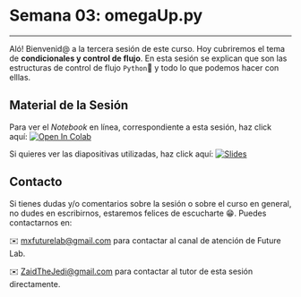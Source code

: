 # Semana 03: omegaUp.py

----

Aló! Bienvenid@ a la tercera sesión de este curso. Hoy cubriremos el tema de **condicionales y control de flujo**. En esta sesión se explican que son las estructuras de control de flujo  `Python`🐍 y todo lo que podemos hacer con elllas.

## Material de la Sesión

Para ver el *Notebook* en línea, correspondiente a esta sesión, haz click aquí: [![Open In Colab](https://colab.research.google.com/assets/colab-badge.svg)](https://colab.research.google.com/github/ZaidTheJedi/omegaUp.py/blob/master/Semana%2003/Cheatsheet_curso_python.ipynb)

Si quieres ver las diapositivas utilizadas, haz click aquí: [![Slides](https://img.shields.io/badge/Slides-Google%20Slides-tomato)](https://docs.google.com/presentation/d/e/2PACX-1vRV5W0jXgXUBJQlMlHl3EUJ5ZcVVRp-yPGEZ7JVTG5ma-FFY7-GRJTxRsIRzfuz27UddDncu3hqvP7y/pub?start=true&loop=true&delayms=60000)

## Contacto

Si tienes dudas y/o comentarios sobre la sesión o sobre el curso en general, no dudes en escribirnos, estaremos felices de escucharte 😁. Puedes contactarnos en:

✉️ mxfuturelab@gmail.com para contactar al canal de atención de Future Lab.

✉️ ZaidTheJedi@gmail.com para contactar al tutor de esta sesión directamente.
